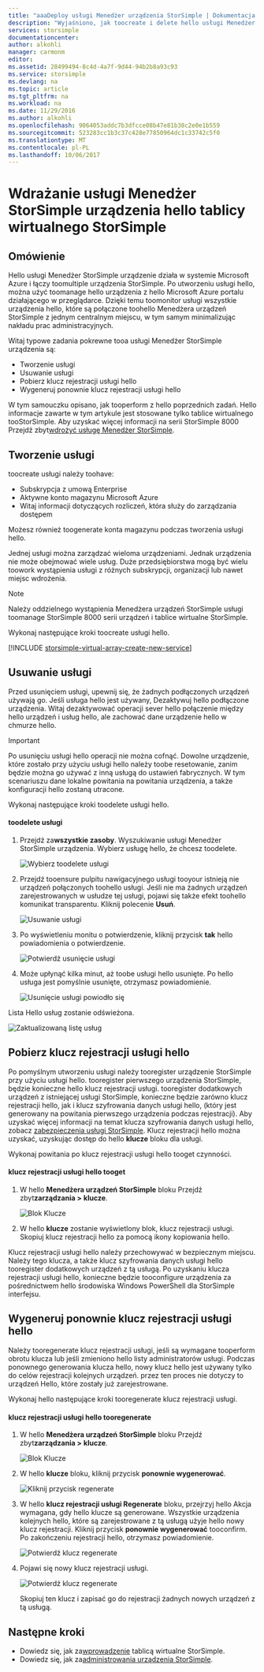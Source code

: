 ```yaml
---
title: "aaaDeploy usługi Menedżer urządzenia StorSimple | Dokumentacja firmy Microsoft"
description: "Wyjaśniono, jak toocreate i delete hello usługi Menedżer urządzenia StorSimple w hello portalu Azure, a w tym artykule opisano, jak toomanage hello klucz rejestracji usługi."
services: storsimple
documentationcenter: 
author: alkohli
manager: carmonm
editor: 
ms.assetid: 28499494-8c4d-4a7f-9d44-94b2b8a93c93
ms.service: storsimple
ms.devlang: na
ms.topic: article
ms.tgt_pltfrm: na
ms.workload: na
ms.date: 11/29/2016
ms.author: alkohli
ms.openlocfilehash: 9064053addc7b3dfcce08b47e81b38c2e0e1b559
ms.sourcegitcommit: 523283cc1b3c37c428e77850964dc1c33742c5f0
ms.translationtype: MT
ms.contentlocale: pl-PL
ms.lasthandoff: 10/06/2017
---
```

# <a name="deploy-hello-storsimple-device-manager-service-for-storsimple-virtual-array"></a>Wdrażanie usługi Menedżer StorSimple urządzenia hello tablicy wirtualnego StorSimple
## <a name="overview"></a>Omówienie

Hello usługi Menedżer StorSimple urządzenie działa w systemie Microsoft Azure i łączy toomultiple urządzenia StorSimple. Po utworzeniu usługi hello, można użyć toomanage hello urządzenia z hello Microsoft Azure portalu działającego w przeglądarce. Dzięki temu toomonitor usługi wszystkie urządzenia hello, które są połączone toohello Menedżera urządzeń StorSimple z jednym centralnym miejscu, w tym samym minimalizując nakładu prac administracyjnych.

Witaj typowe zadania pokrewne tooa usługi Menedżer StorSimple urządzenia są:

* Tworzenie usługi
* Usuwanie usługi
* Pobierz klucz rejestracji usługi hello
* Wygeneruj ponownie klucz rejestracji usługi hello

W tym samouczku opisano, jak tooperform z hello poprzednich zadań. Hello informacje zawarte w tym artykule jest stosowane tylko tablice wirtualnego tooStorSimple. Aby uzyskać więcej informacji na serii StorSimple 8000 Przejdź zbyt[wdrożyć usługę Menedżer StorSimple](storsimple-manage-service.md).

## <a name="create-a-service"></a>Tworzenie usługi

toocreate usługi należy toohave:

* Subskrypcja z umową Enterprise
* Aktywne konto magazynu Microsoft Azure
* Witaj informacji dotyczących rozliczeń, która służy do zarządzania dostępem

Możesz również toogenerate konta magazynu podczas tworzenia usługi hello.

Jednej usługi można zarządzać wieloma urządzeniami. Jednak urządzenia nie może obejmować wiele usług. Duże przedsiębiorstwa mogą być wielu toowork wystąpienia usługi z różnych subskrypcji, organizacji lub nawet miejsc wdrożenia.

> [!NOTE]
> Należy oddzielnego wystąpienia Menedżera urządzeń StorSimple usługi toomanage StorSimple 8000 serii urządzeń i tablice wirtualne StorSimple.


Wykonaj następujące kroki toocreate usługi hello.

[!INCLUDE [storsimple-virtual-array-create-new-service](../../includes/storsimple-virtual-array-create-new-service.md)]

## <a name="delete-a-service"></a>Usuwanie usługi

Przed usunięciem usługi, upewnij się, że żadnych podłączonych urządzeń używają go. Jeśli usługa hello jest używany, Dezaktywuj hello podłączone urządzenia. Witaj dezaktywować operacji sever hello połączenie między hello urządzeń i usług hello, ale zachować dane urządzenie hello w chmurze hello.

> [!IMPORTANT]
> Po usunięciu usługi hello operacji nie można cofnąć. Dowolne urządzenie, które zostało przy użyciu usługi hello należy toobe resetowanie, zanim będzie można go używać z inną usługą do ustawień fabrycznych. W tym scenariuszu dane lokalne powitania na powitania urządzenia, a także konfiguracji hello zostaną utracone.
 

Wykonaj następujące kroki toodelete usługi hello.

#### <a name="toodelete-a-service"></a>toodelete usługi

1. Przejdź za**wszystkie zasoby**. Wyszukiwanie usługi Menedżer StorSimple urządzenia. Wybierz usługę hello, że chcesz toodelete.
   
    ![Wybierz toodelete usługi](./media/storsimple-virtual-array-manage-service/deleteservice2.png)
2. Przejdź tooensure pulpitu nawigacyjnego usługi tooyour istnieją nie urządzeń połączonych toohello usługi. Jeśli nie ma żadnych urządzeń zarejestrowanych w usłudze tej usługi, pojawi się także efekt toohello komunikat transparentu. Kliknij polecenie **Usuń**.
   
    ![Usuwanie usługi](./media/storsimple-virtual-array-manage-service/deleteservice3.png)

3. Po wyświetleniu monitu o potwierdzenie, kliknij przycisk **tak** hello powiadomienia o potwierdzenie. 
   
    ![Potwierdź usunięcie usługi](./media/storsimple-virtual-array-manage-service/deleteservice4.png)
4. Może upłynąć kilka minut, aż toobe usługi hello usunięte. Po hello usługa jest pomyślnie usunięte, otrzymasz powiadomienie.
   
    ![Usunięcie usługi powiodło się](./media/storsimple-virtual-array-manage-service/deleteservice6.png)

Lista Hello usług zostanie odświeżona.

 ![Zaktualizowaną listę usług](./media/storsimple-virtual-array-manage-service/deleteservice7.png)

## <a name="get-hello-service-registration-key"></a>Pobierz klucz rejestracji usługi hello
Po pomyślnym utworzeniu usługi należy tooregister urządzenie StorSimple przy użyciu usługi hello. tooregister pierwszego urządzenia StorSimple, będzie konieczne hello klucz rejestracji usługi. tooregister dodatkowych urządzeń z istniejącej usługi StorSimple, konieczne będzie zarówno klucz rejestracji hello, jak i klucz szyfrowania danych usługi hello, (który jest generowany na powitania pierwszego urządzenia podczas rejestracji). Aby uzyskać więcej informacji na temat klucza szyfrowania danych usługi hello, zobacz [zabezpieczenia usługi StorSimple](storsimple-security.md). Klucz rejestracji hello można uzyskać, uzyskując dostęp do hello **klucze** bloku dla usługi.

Wykonaj powitania po klucz rejestracji usługi hello tooget czynności.

#### <a name="tooget-hello-service-registration-key"></a>klucz rejestracji usługi hello tooget
1. W hello **Menedżera urządzeń StorSimple** bloku Przejdź zbyt**zarządzania &gt;**  **klucze**.
   
   ![Blok Klucze](./media/storsimple-virtual-array-manage-service/getregkey2.png)
2. W hello **klucze** zostanie wyświetlony blok, klucz rejestracji usługi. Skopiuj klucz rejestracji hello za pomocą ikony kopiowania hello. 

Klucz rejestracji usługi hello należy przechowywać w bezpiecznym miejscu. Należy tego klucza, a także klucz szyfrowania danych usługi hello tooregister dodatkowych urządzeń z tą usługą. Po uzyskaniu klucza rejestracji usługi hello, konieczne będzie tooconfigure urządzenia za pośrednictwem hello środowiska Windows PowerShell dla StorSimple interfejsu.

## <a name="regenerate-hello-service-registration-key"></a>Wygeneruj ponownie klucz rejestracji usługi hello
Należy tooregenerate klucz rejestracji usługi, jeśli są wymagane tooperform obrotu klucza lub jeśli zmieniono hello listy administratorów usługi. Podczas ponownego generowania klucza hello, nowy klucz hello jest używany tylko do celów rejestracji kolejnych urządzeń. przez ten proces nie dotyczy to urządzeń Hello, które zostały już zarejestrowane.

Wykonaj hello następujące kroki tooregenerate klucz rejestracji usługi.

#### <a name="tooregenerate-hello-service-registration-key"></a>klucz rejestracji usługi hello tooregenerate
1. W hello **Menedżera urządzeń StorSimple** bloku Przejdź zbyt**zarządzania &gt;**  **klucze**.
   
   ![Blok Klucze](./media/storsimple-virtual-array-manage-service/getregkey2.png)
2. W hello **klucze** bloku, kliknij przycisk **ponownie wygenerować**.
   
   ![Kliknij przycisk regenerate](./media/storsimple-virtual-array-manage-service/getregkey5.png)
3. W hello **klucz rejestracji usługi Regenerate** bloku, przejrzyj hello Akcja wymagana, gdy hello klucze są generowane. Wszystkie urządzenia kolejnych hello, które są zarejestrowane z tą usługą użyje hello nowy klucz rejestracji. Kliknij przycisk **ponownie wygenerować** tooconfirm. Po zakończeniu rejestracji hello, otrzymasz powiadomienie.
   
   ![Potwierdź klucz regenerate](./media/storsimple-virtual-array-manage-service/getregkey3.png)
4. Pojawi się nowy klucz rejestracji usługi.
   
    ![Potwierdź klucz regenerate](./media/storsimple-virtual-array-manage-service/getregkey4.png)
   
   Skopiuj ten klucz i zapisać go do rejestracji żadnych nowych urządzeń z tą usługą.

## <a name="next-steps"></a>Następne kroki
* Dowiedz się, jak za[wprowadzenie](storsimple-virtual-array-deploy1-portal-prep.md) tablicą wirtualne StorSimple.
* Dowiedz się, jak za[administrowania urządzenia StorSimple](storsimple-ova-web-ui-admin.md).

